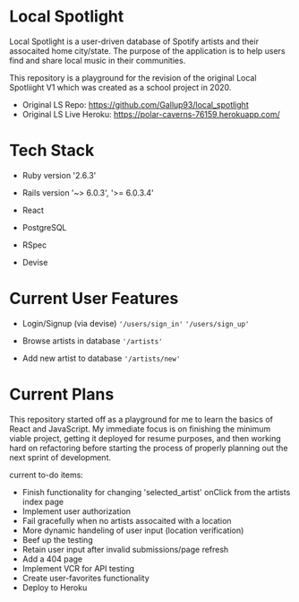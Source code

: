 # Local Spotlight

Local Spotlight is a user-driven database of Spotify artists and their assocaited home city/state. The purpose of the application is to help users find and share local music in their communities. 

This repository is a playground for the revision of the original Local Spotliight V1 which was created as a school project in 2020. 
- Original LS Repo: https://github.com/Gallup93/local_spotlight
- Original LS Live Heroku: https://polar-caverns-76159.herokuapp.com/ 

# Tech Stack

* Ruby version '2.6.3'

* Rails version '~> 6.0.3', '>= 6.0.3.4'

* React

* PostgreSQL

* RSpec

* Devise
 
# Current User Features

* Login/Signup (via devise) 
`` '/users/sign_in' ``
`` '/users/sign_up' ``

* Browse artists in database
`` '/artists' ``

* Add new artist to database
`` '/artists/new' ``

# Current Plans

This repository started off as a playground for me to learn the basics of React and JavaScript. My immediate focus is on finishing the minimum viable project, getting it deployed for resume purposes, and then working hard on refactoring before starting the process of properly planning out the next sprint of development. 

current to-do items:

- Finish functionality for changing 'selected_artist' onClick from the artists index page
- Implement user authorization
- Fail gracefully when no artists assocaited with a location
- More dynamic handeling of user input (location verification)
- Beef up the testing
- Retain user input after invalid submissions/page refresh
- Add a 404 page
- Implement VCR for API testing
- Create user-favorites functionality
- Deploy to Heroku
